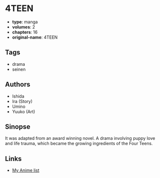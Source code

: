 # 4TEEN

-   **type**: manga
-   **volumes**: 2
-   **chapters**: 16
-   **original-name**: 4TEEN

## Tags

-   drama
-   seinen

## Authors

-   Ishida
-   Ira (Story)
-   Umino
-   Yuuko (Art)

## Sinopse

It was adapted from an award winning novel. A drama involving puppy love and life trauma, which became the growing ingredients of the Four Teens.

## Links

-   [My Anime list](https://myanimelist.net/manga/56445/4TEEN)
